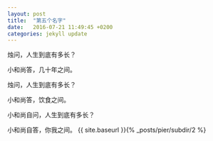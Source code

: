 ```yaml
---
layout: post
title:  "第五个名字"
date:   2016-07-21 11:49:45 +0200
categories: jekyll update
---
```

烛问，人生到底有多长？

小和尚答，几十年之间。

烛问，人生到底有多长？ 

小和尚答，饮食之间。

小和尚自问，人生到底有多长？ 

小和尚自答，你我之间。
{{ site.baseurl }}{% _posts/pier/subdir/2 %}

